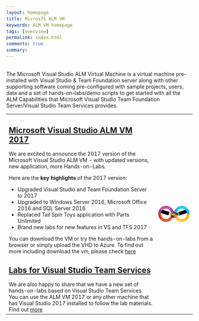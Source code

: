 ```yaml
---
layout: homepage
title: Microsft ALM VM
keywords: ALM VM homepage
tags: [overview]
permalink: index.html
comments: true
summary: 
---
```

        
 <!--<img src="http://vsalmvm.azurewebsites.net/wp-content/uploads/2015/09/ALM-VM-banner-0915.png" width="760" height="177" />-->

<br>
<span class="introText">
The Microsoft Visual Studio ALM Virtual Machine is a virtual machine pre-installed with Visual Studio & Team Foundation server along with other supporting software coming pre-configured with sample projects, users, data and a set of hands-on-labs/demo scripts to get started with all the ALM Capabilities that Microsoft Visual Studio Team Foundation Server/Visual Studio Team Services provides. 
</span>
<br>
<table class="mainTable" width="100%" cellspacing="0" cellpadding="0">
<tr>
<td class ="mainTable" width="80%">
<h2> <a href="labs/tfs">Microsoft Visual Studio ALM VM 2017</a></h2>
  <!--span class ="mainPageText" align="right"-->
  <p align="left">We are excited to announce the 2017 version of the Microsoft Visual Studio ALM VM - with updated versions, new application, more Hands-on-Labs.</p> 
  
   <p align="left">Here are the <b>key highlights</b> of the 2017 version:</p>
  <p>
  <ul align="left">
    <li> Upgraded Visual Studio and Team Foundation Server to 2017</li>
    <li> Upgraded to Windows Server 2016, Microsoft Office 2016 and SQL Server 2016 </li>
    <li> Replaced Tail Spin Toys application with Parts Unlimited  </li>
    <li> Brand new labs for new features in VS and TFS 2017  </li>
  </ul>

 You can download the VM or try the hands-on-labs from a browser or simply upload the VHD to Azure. To find out more including  download the vm, please check <a href="labs/tfs">here</a>
 
</p>
  
<h2> <a href="labs/vsts">Labs for Visual Studio Team Services</a> </h2>
<!--span class="mainPageText"-->
We are also happy to share that we have a new set of hands-on-labs based on Visual Studio Team Services. 
You can use the ALM VM 2017 or any other machine that has Visual Studio 2017 installed to follow the lab materials. Find out <a href="labs/vsts">more</a>
<!--/span-->
  </td>
  <td  class ="mainTable"  align="center" width="20%" valign="middle">
          <img style="vertical-align:middle" src="images/devops.png" />
 </td>
 </tr>
 </table>








